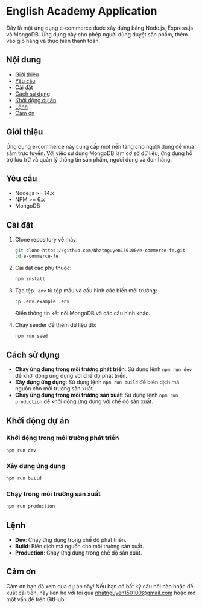 # English Academy Application

Đây là một ứng dụng e-commerce được xây dựng bằng Node.js, Express.js và MongoDB. Ứng dụng này cho phép người dùng duyệt sản phẩm, thêm vào giỏ hàng và thực hiện thanh toán.

## Nội dung

- [Giới thiệu](#giới-thiệu)
- [Yêu cầu](#yêu-cầu)
- [Cài đặt](#cài-đặt)
- [Cách sử dụng](#cách-sử-dụng)
- [Khởi động dự án](#khởi-động-dự-án)
- [Lệnh](#lệnh)
- [Cảm ơn](#cảm-ơn)

## Giới thiệu

Ứng dụng e-commerce này cung cấp một nền tảng cho người dùng để mua sắm trực tuyến. Với việc sử dụng MongoDB làm cơ sở dữ liệu, ứng dụng hỗ trợ lưu trữ và quản lý thông tin sản phẩm, người dùng và đơn hàng.

## Yêu cầu

- Node.js >= 14.x
- NPM >= 6.x
- MongoDB

## Cài đặt

1. Clone repository về máy:

   ```bash
   git clone https://github.com/Nhatnguyen150100/e-commerce-fe.git
   cd e-commerce-fe
   ```

2. Cài đặt các phụ thuộc:

   ```bash
   npm install
   ```

3. Tạo tệp `.env` từ tệp mẫu và cấu hình các biến môi trường:

   ```bash
   cp .env.example .env
   ```

   Điền thông tin kết nối MongoDB và các cấu hình khác.


4. Chạy seeder để thêm dữ liệu db:

   ```bash
   npm run seed
   ```

## Cách sử dụng

- **Chạy ứng dụng trong môi trường phát triển**: Sử dụng lệnh `npm run dev` để khởi động ứng dụng với chế độ phát triển.
- **Xây dựng ứng dụng**: Sử dụng lệnh `npm run build` để biên dịch mã nguồn cho môi trường sản xuất.
- **Chạy ứng dụng trong môi trường sản xuất**: Sử dụng lệnh `npm run production` để khởi động ứng dụng với chế độ sản xuất.

## Khởi động dự án

### Khởi động trong môi trường phát triển

```bash
npm run dev
```

### Xây dựng ứng dụng

```bash
npm run build
```

### Chạy trong môi trường sản xuất

```bash
npm run production
```

## Lệnh

- **Dev**: Chạy ứng dụng trong chế độ phát triển.
- **Build**: Biên dịch mã nguồn cho môi trường sản xuất.
- **Production**: Chạy ứng dụng trong chế độ sản xuất.

## Cảm ơn

Cảm ơn bạn đã xem qua dự án này! Nếu bạn có bất kỳ câu hỏi nào hoặc đề xuất cải tiến, hãy liên hệ với tôi qua [nhatnguyen150100@gmail.com](mailto:nhatnguyen150100@example.com) hoặc mở một vấn đề trên GitHub.
